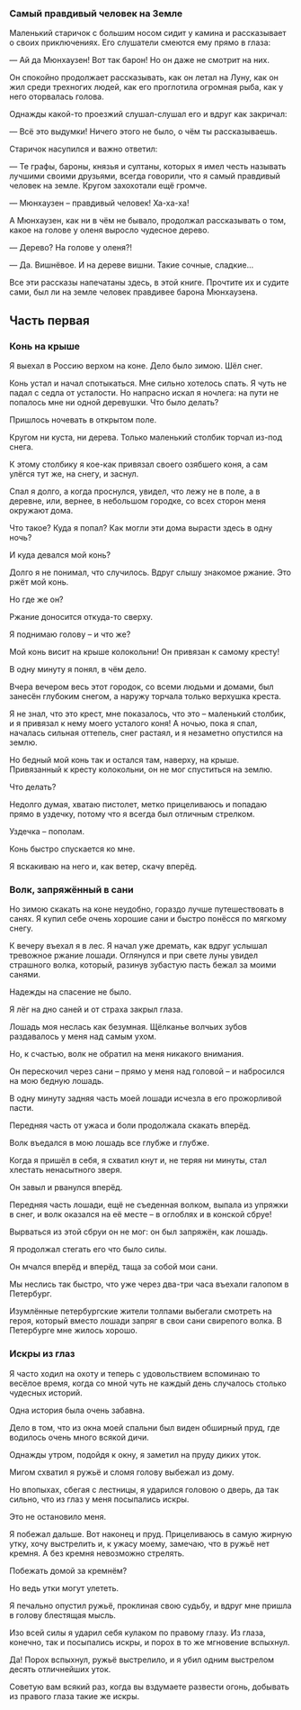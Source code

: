 ### Самый правдивый человек на Земле

Маленький старичок с большим носом сидит у камина и рассказывает о своих приключениях.
Его слушатели смеются ему прямо в глаза:

— Ай да Мюнхаузен!
Вот так барон!
Но он даже не смотрит на них.

Он спокойно продолжает рассказывать, как он летал на Луну, как он жил среди трехногих людей, как его проглотила огромная рыба, как у него оторвалась голова.

Однажды какой-то проезжий слушал-слушал его и вдруг как закричал:

— Всё это выдумки!
Ничего этого не было, о чём ты рассказываешь.

Старичок насупился и важно ответил:

— Те графы, бароны, князья и султаны, которых я имел честь называть лучшими своими друзьями, всегда говорили, что я самый правдивый человек на земле.
Кругом захохотали ещё громче.

— Мюнхаузен – правдивый человек!
Ха-ха-ха!

А Мюнхаузен, как ни в чём не бывало, продолжал рассказывать о том, какое на голове у оленя выросло чудесное дерево.

— Дерево?
На голове у оленя?!

— Да.
Вишнёвое.
И на дереве вишни.
Такие сочные, сладкие…

Все эти рассказы напечатаны здесь, в этой книге.
Прочтите их и судите сами, был ли на земле человек правдивее барона Мюнхаузена.

## Часть первая

### Конь на крыше

Я выехал в Россию верхом на коне.
Дело было зимою.
Шёл снег.

Конь устал и начал спотыкаться.
Мне сильно хотелось спать.
Я чуть не падал с седла от усталости.
Но напрасно искал я ночлега: на пути не попалось мне ни одной деревушки.
Что было делать?

Пришлось ночевать в открытом поле.

Кругом ни куста, ни дерева.
Только маленький столбик торчал из-под снега.

К этому столбику я кое-как привязал своего озябшего коня, а сам улёгся тут же, на снегу, и заснул.

Спал я долго, а когда проснулся, увидел, что лежу не в поле, а в деревне, или, вернее, в небольшом городке, со всех сторон меня окружают дома.

Что такое?
Куда я попал?
Как могли эти дома вырасти здесь в одну ночь?

И куда девался мой конь?

Долго я не понимал, что случилось.
Вдруг слышу знакомое ржание.
Это ржёт мой конь.

Но где же он?

Ржание доносится откуда-то сверху.

Я поднимаю голову – и что же?

Мой конь висит на крыше колокольни!
Он привязан к самому кресту!

В одну минуту я понял, в чём дело.

Вчера вечером весь этот городок, со всеми людьми и домами, был занесён глубоким снегом, а наружу торчала только верхушка креста.

Я не знал, что это крест, мне показалось, что это – маленький столбик, и я привязал к нему моего усталого коня!
А ночью, пока я спал, началась сильная оттепель, снег растаял, и я незаметно опустился на землю.

Но бедный мой конь так и остался там, наверху, на крыше.
Привязанный к кресту колокольни, он не мог спуститься на землю.

Что делать?

Недолго думая, хватаю пистолет, метко прицеливаюсь и попадаю прямо в уздечку, потому что я всегда был отличным стрелком.

Уздечка – пополам.

Конь быстро спускается ко мне.

Я вскакиваю на него и, как ветер, скачу вперёд.

### Волк, запряжённый в сани

Но зимою скакать на коне неудобно, гораздо лучше путешествовать в санях.
Я купил себе очень хорошие сани и быстро понёсся по мягкому снегу.

К вечеру въехал я в лес.
Я начал уже дремать, как вдруг услышал тревожное ржание лошади.
Оглянулся и при свете луны увидел страшного волка, который, разинув зубастую пасть бежал за моими санями.

Надежды на спасение не было.

Я лёг на дно саней и от страха закрыл глаза.

Лошадь моя неслась как безумная.
Щёлканье волчьих зубов раздавалось у меня над самым ухом.

Но, к счастью, волк не обратил на меня никакого внимания.

Он перескочил через сани – прямо у меня над головой – и набросился на мою бедную лошадь.

В одну минуту задняя часть моей лошади исчезла в его прожорливой пасти.

Передняя часть от ужаса и боли продолжала скакать вперёд.

Волк въедался в мою лошадь все глубже и глубже.

Когда я пришёл в себя, я схватил кнут и, не теряя ни минуты, стал хлестать ненасытного зверя.

Он завыл и рванулся вперёд.

Передняя часть лошади, ещё не съеденная волком, выпала из упряжки в снег, и волк оказался на её месте – в оглоблях и в конской сбруе!

Вырваться из этой сбруи он не мог: он был запряжён, как лошадь.

Я продолжал стегать его что было силы.

Он мчался вперёд и вперёд, таща за собой мои сани.

Мы неслись так быстро, что уже через два-три часа въехали галопом в Петербург.

Изумлённые петербургские жители толпами выбегали смотреть на героя, который вместо лошади запряг в свои сани свирепого волка.
В Петербурге мне жилось хорошо.

### Искры из глаз

Я часто ходил на охоту и теперь с удовольствием вспоминаю то весёлое время, когда со мной чуть не каждый день случалось столько чудесных историй.

Одна история была очень забавна.

Дело в том, что из окна моей спальни был виден обширный пруд, где водилось очень много всякой дичи.

Однажды утром, подойдя к окну, я заметил на пруду диких уток.

Мигом схватил я ружьё и сломя голову выбежал из дому.

Но впопыхах, сбегая с лестницы, я ударился головою о дверь, да так сильно, что из глаз у меня посыпались искры.

Это не остановило меня.

Я побежал дальше.
Вот наконец и пруд.
Прицеливаюсь в самую жирную утку, хочу выстрелить и, к ужасу моему, замечаю, что в ружьё нет кремня.
А без кремня невозможно стрелять.

Побежать домой за кремнём?

Но ведь утки могут улететь.

Я печально опустил ружьё, проклиная свою судьбу, и вдруг мне пришла в голову блестящая мысль.

Изо всей силы я ударил себя кулаком по правому глазу.
Из глаза, конечно, так и посыпались искры, и порох в то же мгновение вспыхнул.

Да!
Порох вспыхнул, ружьё выстрелило, и я убил одним выстрелом десять отличнейших уток.

Советую вам всякий раз, когда вы вздумаете развести огонь, добывать из правого глаза такие же искры.
